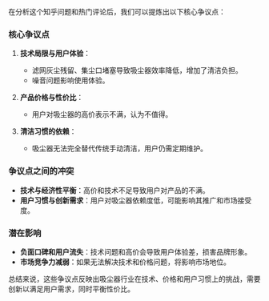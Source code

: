 在分析这个知乎问题和热门评论后，我们可以提炼出以下核心争议点：

### 核心争议点
1. **技术局限与用户体验**：
   - 滤网灰尘残留、集尘口堵塞导致吸尘器效率降低，增加了清洁负担。
   - 噪音问题影响使用体验。

2. **产品价格与性价比**：
   - 用户对吸尘器的高价表示不满，认为不值得。

3. **清洁习惯的依赖**：
   - 吸尘器无法完全替代传统手动清洁，用户仍需定期维护。

### 争议点之间的冲突
- **技术与经济性平衡**：高价和技术不足导致用户对产品的不满。
- **用户习惯与创新需求**：用户对吸尘器依赖度低，可能影响其推广和市场接受度。

### 潜在影响
- **负面口碑和用户流失**：技术问题和高价会导致用户体验差，损害品牌形象。
- **市场竞争力减弱**：如果无法解决技术和价格问题，将影响市场地位。

总结来说，这些争议点反映出吸尘器行业在技术、价格和用户习惯上的挑战，需要创新以满足用户需求，同时平衡性价比。